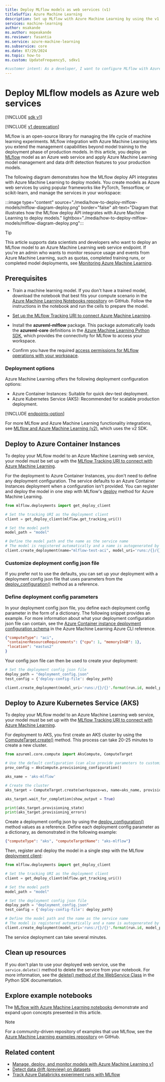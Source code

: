 ```yaml
---
title: Deploy MLflow models as web services (v1)
titleSuffix: Azure Machine Learning
description: Set up MLflow with Azure Machine Learning by using the v1 SDK and deploy machine learning models as Azure web services.
services: machine-learning
author: msakande
ms.author: mopeakande
ms.reviewer: fasantia
ms.service: azure-machine-learning
ms.subservice: core
ms.date: 07/29/2024
ms.topic: how-to
ms.custom: UpdateFrequency5, sdkv1

#customer intent: As a developer, I want to configure MLflow with Azure Machine Learning so I can deploy machine learning models as Azure web services.
---
```


# Deploy MLflow models as Azure web services

[!INCLUDE [sdk v1](../includes/machine-learning-sdk-v1.md)]

[!INCLUDE [v1 deprecation](../includes/sdk-v1-deprecation.md)]

MLflow is an open-source library for managing the life cycle of machine learning experiments. MLflow integration with Azure Machine Learning lets you extend the management capabilities beyond model training to the deployment phase of production models. In this article, you deploy an [MLflow](https://www.mlflow.org/) model as an Azure web service and apply Azure Machine Learning model management and data drift detection features to your production models.

The following diagram demonstrates how the MLflow deploy API integrates with Azure Machine Learning to deploy models. You create models as Azure web services by using popular frameworks like PyTorch, Tensorflow, or scikit-learn, and manage the services in your workspace:

:::image type="content" source="./media/how-to-deploy-mlflow-models/mlflow-diagram-deploy.png" border="false" alt-text="Diagram that illustrates how the MLflow deploy API integrates with Azure Machine Learning to deploy models." lightbox="./media/how-to-deploy-mlflow-models/mlflow-diagram-deploy.png":::

> [!TIP]
> This article supports data scientists and developers who want to deploy an MLflow model to an Azure Machine Learning web service endpoint. If you're an admin who wants to monitor resource usage and events from Azure Machine Learning, such as quotas, completed training runs, or completed model deployments, see [Monitoring Azure Machine Learning](../monitor-azure-machine-learning.md).

## Prerequisites

- Train a machine learning model. If you don't have a trained model, download the notebook that best fits your compute scenario in the [Azure Machine Learning Notebooks repository](https://github.com/Azure/MachineLearningNotebooks/tree/master/how-to-use-azureml/ml-frameworks/using-mlflow) on GitHub. Follow the instructions in the notebook and run the cells to prepare the model. 

- [Set up the MLflow Tracking URI to connect Azure Machine Learning](how-to-use-mlflow.md#track-runs-from-your-local-machine-or-remote-compute).

- Install the **azureml-mlflow** package. This package automatically loads the **azureml-core** definitions in the [Azure Machine Learning Python SDK](/python/api/overview/azure/ml/install), which provides the connectivity for MLflow to access your workspace.

- Confirm you have the required [access permissions for MLflow operations with your workspace](../how-to-assign-roles.md#mlflow-operations). 

### Deployment options

Azure Machine Learning offers the following deployment configuration options:

- Azure Container Instances: Suitable for quick dev-test deployment.
- Azure Kubernetes Service (AKS): Recommended for scalable production deployment.

[!INCLUDE [endpoints-option](../includes/machine-learning-endpoints-preview-note.md)]

For more MLflow and Azure Machine Learning functionality integrations, see [MLflow and Azure Machine Learning (v2)](../concept-mlflow.md), which uses the v2 SDK.

## Deploy to Azure Container Instances

To deploy your MLflow model to an Azure Machine Learning web service, your model must be set up with the [MLflow Tracking URI to connect with Azure Machine Learning](how-to-use-mlflow.md). 

For the deployment to Azure Container Instances, you don't need to define any deployment configuration. The service defaults to an Azure Container Instances deployment when a configuration isn't provided. You can register and deploy the model in one step with MLflow's [deploy](https://www.mlflow.org/docs/latest/python_api/mlflow.azureml.html#mlflow.azureml.deploy) method for Azure Machine Learning.

```python
from mlflow.deployments import get_deploy_client

# Set the tracking URI as the deployment client
client = get_deploy_client(mlflow.get_tracking_uri())

# Set the model path 
model_path = "model"

# Define the model path and the name as the service name
# The model is registered automatically and a name is autogenerated by using the "name" parameter 
client.create_deployment(name="mlflow-test-aci", model_uri='runs:/{}/{}'.format(run.id, model_path))
```

### Customize deployment config json file

If you prefer not to use the defaults, you can set up your deployment with a deployment config json file that uses parameters from the [deploy_configuration()](/python/api/azureml-core/azureml.core.webservice.aciwebservice#deploy-configuration-cpu-cores-none--memory-gb-none--tags-none--properties-none--description-none--location-none--auth-enabled-none--ssl-enabled-none--enable-app-insights-none--ssl-cert-pem-file-none--ssl-key-pem-file-none--ssl-cname-none--dns-name-label-none-) method as a reference. 

### Define deployment config parameters

In your deployment config json file, you define each deployment config parameter in the form of a dictionary. The following snippet provides an example. For more information about what your deployment configuration json file can contain, see the [Azure Container instance deployment configuration schema](reference-azure-machine-learning-cli.md#azure-container-instance-deployment-configuration-schema) in the Azure Machine Learning Azure CLI reference.

```json
{"computeType": "aci",
 "containerResourceRequirements": {"cpu": 1, "memoryInGB": 1},
 "location": "eastus2"
}
```

Your config json file can then be used to create your deployment:

```python
# Set the deployment config json file
deploy_path = "deployment_config.json"
test_config = {'deploy-config-file': deploy_path}

client.create_deployment(model_uri='runs:/{}/{}'.format(run.id, model_path), config=test_config, name="mlflow-test-aci")    
```

## Deploy to Azure Kubernetes Service (AKS)

To deploy your MLflow model to an Azure Machine Learning web service, your model must be set up with the [MLflow Tracking URI to connect with Azure Machine Learning](how-to-use-mlflow.md). 

For deployment to AKS, you first create an AKS cluster by using the [ComputeTarget.create()](/python/api/azureml-core/azureml.core.computetarget#create-workspace--name--provisioning-configuration-) method. This process can take 20-25 minutes to create a new cluster.

```python
from azureml.core.compute import AksCompute, ComputeTarget

# Use the default configuration (can also provide parameters to customize)
prov_config = AksCompute.provisioning_configuration()

aks_name = 'aks-mlflow'

# Create the cluster
aks_target = ComputeTarget.create(workspace=ws, name=aks_name, provisioning_configuration=prov_config)

aks_target.wait_for_completion(show_output = True)

print(aks_target.provisioning_state)
print(aks_target.provisioning_errors)
```

Create a deployment config json by using the [deploy_configuration()](/python/api/azureml-core/azureml.core.webservice.aks.aksservicedeploymentconfiguration#parameters) method values as a reference. Define each deployment config parameter as a dictionary, as demonstrated in the following example:

```json
{"computeType": "aks", "computeTargetName": "aks-mlflow"}
```

Then, register and deploy the model in a single step with the MLflow [deployment client](https://www.mlflow.org/docs/latest/python_api/mlflow.deployments.html):

```python
from mlflow.deployments import get_deploy_client

# Set the tracking URI as the deployment client
client = get_deploy_client(mlflow.get_tracking_uri())

# Set the model path 
model_path = "model"

# Set the deployment config json file
deploy_path = "deployment_config.json"
test_config = {'deploy-config-file': deploy_path}

# Define the model path and the name as the service name
# The model is registered automatically and a name is autogenerated by using the "name" parameter 
client.create_deployment(model_uri='runs:/{}/{}'.format(run.id, model_path), config=test_config, name="mlflow-test-aci")
```

The service deployment can take several minutes.

## Clean up resources

If you don't plan to use your deployed web service, use the `service.delete()` method to delete the service from your notebook. For more information, see the [delete() method of the WebService Class](/python/api/azureml-core/azureml.core.webservice%28class%29#azureml-core-webservice-delete) in the Python SDK documentation.

## Explore example notebooks

The [MLflow with Azure Machine Learning notebooks](https://github.com/Azure/MachineLearningNotebooks/tree/master/how-to-use-azureml/ml-frameworks/using-mlflow) demonstrate and expand upon concepts presented in this article.

> [!NOTE]
> For a community-driven repository of examples that use MLflow, see the [Azure Machine Learning examples repository](https://github.com/Azure/azureml-examples) on GitHub.

## Related content

- [Manage, deploy, and monitor models with Azure Machine Learning v1](concept-model-management-and-deployment.md)
- [Detect data drift (preview) on datasets](how-to-monitor-datasets.md)
- [Track Azure Databricks experiment runs with MLflow](../how-to-use-mlflow-azure-databricks.md)
